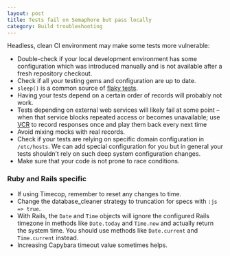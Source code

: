 ```yaml
---
layout: post
title: Tests fail on Semaphore but pass locally
category: Build troubleshooting
---
```


Headless, clean CI environment may make some tests more vulnerable:

- Double-check if your local development environment has some configuration which was introduced manually and is not available after a fresh repository checkout.
- Check if all your testing gems and configuration are up to date.
- `sleep()` is a common source of [flaky tests](http://www.eurostarconferences.com/blog/2012/10/17/test-leaders-live-webinar-qa-with-simon-stewart).
- Having your tests depend on a certain order of records will probably not work.
- Tests depending on external web services will likely fail at some point – when that service blocks repeated access or becomes unavailable; use [VCR](https://github.com/vcr) to record responses once and play them back every next time
- Avoid mixing mocks with real records.
- Check if your tests are relying on specific domain configuration in `/etc/hosts`. We can add special configuration for you but in general your tests shouldn’t rely on such deep system configuration changes.
- Make sure that your code is not prone to race conditions.

### Ruby and Rails specific

- If using Timecop, remember to reset any changes to time.
- Change the database_cleaner strategy to truncation for specs with `:js => true`.
- With Rails, the `Date` and `Time` objects will ignore the configured Rails timezone in methods like `Date.today` and `Time.now` and actually return the system time. You should use methods like `Date.current` and `Time.current` instead. 
- Increasing Capybara timeout value sometimes helps.
